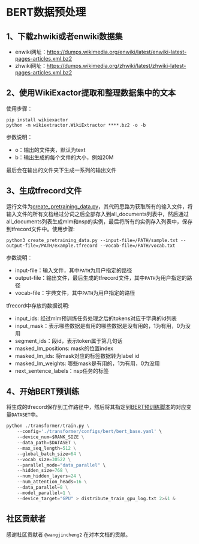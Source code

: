 # BERT数据预处理

## 1、下载zhwiki或者enwiki数据集

- enwiki网址：https://dumps.wikimedia.org/enwiki/latest/enwiki-latest-pages-articles.xml.bz2
- zhwiki网址：https://dumps.wikimedia.org/zhwiki/latest/zhwiki-latest-pages-articles.xml.bz2

## 2、使用WikiExactor提取和整理数据集中的文本

使用步骤：

```commandline
pip install wikiexactor
python -m wikiextractor.WikiExtractor ****.bz2 -o -b
```

参数说明：

- o：输出的文件夹，默认为text
- b：输出生成的每个文件的大小，例如20M

最后会在输出的文件夹下生成一系列的输出文件

## 3、生成tfrecord文件

运行文件为[create_pretraining_data.py](https://github.com/google-research/bert#pre-training-with-bert)，其代码思路为获取所有的输入文件，将输入文件的所有文档经过分词之后全部存入到all_documents列表中，然后通过all_documents列表生成mlm和nsp的实例，最后将所有的实例存入列表中，保存到tfrecord文件中。使用步骤:

```commandline
python3 create_pretraining_data.py --input-file=/PATH/sample.txt --output-file=/PATH/example.tfrecord --vocab-file=/PATH/vocab.txt
```

参数说明：

- input-file：输入文件，其中`PATH`为用户指定的路径
- output-file：输出文件，最后生成的tfrecord文件，其中`PATH`为用户指定的路径
- vocab-file：字典文件，其中`PATH`为用户指定的路径

tfrecord中存放的数据说明:

- input_ids: 经过mlm预训练任务处理之后的tokens对应于字典的id列表
- input_mask：表示哪些数据是有用的哪些数据是没有用的，1为有用，0为没用
- segment_ids：段id，表示token属于第几句话
- masked_lm_positions: mask的位置index
- masked_lm_ids: 将mask对应的标签数据转为label id
- masked_lm_weights: 哪些mask是有用的，1为有用，0为没用
- next_sentence_labels：nsp任务的标签

## 4、开始BERT预训练

将生成的tfrecord保存到工作路径中，然后将其指定到[BERT预训练脚本](https://gitee.com/mindspore/transformer/blob/master/examples/pretrain/pretrain_bert_distributed.sh)的对应变量`DATASET`中。

```python
python ./transformer/train.py \
    --config='./transformer/configs/bert/bert_base.yaml' \
    --device_num=$RANK_SIZE \
    --data_path=$DATASET \
    --max_seq_length=512 \
    --global_batch_size=64 \
    --vocab_size=30522 \
    --parallel_mode="data_parallel" \
    --hidden_size=768 \
    --num_hidden_layers=24 \
    --num_attention_heads=16 \
    --data_parallel=8 \
    --model_parallel=1 \
    --device_target="GPU" > distribute_train_gpu_log.txt 2>&1 &
```

## 社区贡献者

感谢社区贡献者 `@wangjincheng2` 在对本文档的贡献。